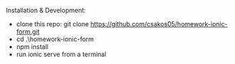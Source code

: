 Installation & Development:
-	clone this repo: git clone https://github.com/csakos05/homework-ionic-form.git
-	cd .\homework-ionic-form
-	npm install
-	run ionic serve from a terminal
